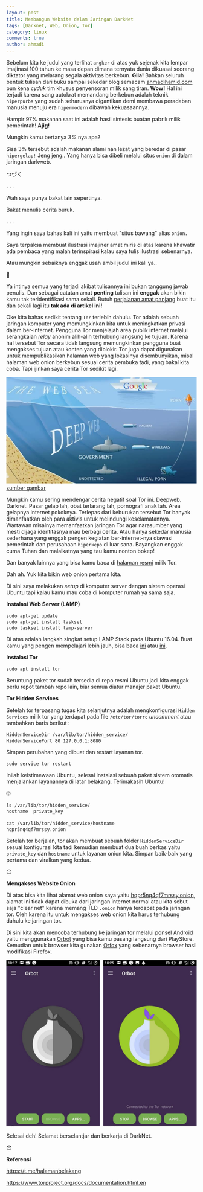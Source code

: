 ```yaml
---
layout: post
title: Membangun Website dalam Jaringan DarkNet
tags: [Darknet, Web, Onion, Tor]
category: linux
comments: true
author: ahmadi
--- 
```


Sebelum kita ke judul yang terlihat `angker` di atas yuk sejenak kita lempar imajinasi 100 tahun ke masa depan dimana ternyata dunia dikuasai seorang diktator yang melarang segala aktivitas berkebun. **Gila!** Bahkan seluruh bentuk tulisan dari buku sampai sekedar blog semacam [ahmadihamid.com](ahmadihamid.com) pun kena *cyduk* tim khusus penyensoran milik sang tiran. **Wow!** 
Hal ini terjadi karena sang autokrat memandang berkebun adalah teknik `hiperpurba` yang sudah seharusnya digantikan demi membawa peradaban manusia menuju era `hipermodern` dibawah kekuasaannya.

Hampir 97% makanan saat ini adalah hasil sintesis buatan pabrik milik pemerintah! **Ajig!**

Mungkin kamu bertanya 3% nya apa?

Sisa 3% tersebut adalah makanan alami nan lezat yang beredar di pasar `hipergelap!` Jeng jeng.. Yang hanya bisa dibeli melalui situs `onion` di dalam jaringan darkweb.

つづく

`...`

Wah saya punya bakat lain sepertinya.

Bakat menulis cerita buruk.

`...`

Yang ingin saya bahas kali ini yaitu membuat "situs bawang" alias `onion.`

Saya terpaksa membuat ilustrasi imajiner amat miris di atas karena khawatir ada pembaca yang malah terinspirasi kalau saya tulis ilustrasi sebenarnya.

Atau mungkin sebaiknya enggak usah ambil judul ini kali ya..

🤔

Ya intinya semua yang terjadi akibat tulisannya ini bukan tanggung jawab penulis. Dan sebagai catatan amat **penting** tulisan ini **enggak** akan bikin kamu tak teridentifikasi sama sekali. Butuh [perjalanan amat panjang](https://www.bentasker.co.uk/documentation/linux/307-building-a-tor-hidden-service-from-scratch-part-1)  buat itu dan sekali lagi itu **tak ada di artikel ini!**

Oke kita bahas sedikit tentang `Tor` terlebih dahulu. Tor adalah sebuah jaringan komputer yang memungkinkan kita untuk meningkatkan privasi dalam ber-internet. Pengguna Tor menjelajah area publik internet melalui serangkaian *relay* anonim alih-alih terhubung langsung ke tujuan. Karena hal tersebut Tor secara tidak langsung memungkinkan pengguna buat mengakses tujuan atau konten yang diblokir. Tor juga dapat digunakan untuk mempublikasikan halaman web yang lokasinya disembunyikan, misal halaman web onion berkebun sesuai cerita pembuka tadi, yang bakal kita coba. Tapi ijinkan saya cerita Tor sedikit lagi.

![](/img/tor-deepweb.jpg)
[sumber gambar](https://dreammarketdrugs.com/the-deep-web-dark-web-and-the-darknet-marketplaces/) 

Mungkin kamu sering mendengar cerita negatif soal Tor ini. Deepweb. Darknet. Pasar gelap lah, obat terlarang lah, pornografi anak lah. Area gelapnya internet pokoknya. Terlepas dari keburukan tersebut Tor banyak dimanfaatkan oleh para aktivis untuk melindungi keselamatannya. Wartawan misalnya memanfaatkan jaringan Tor agar narasumber yang mesti dijaga identitasnya mau berbagi cerita. Atau hanya sekedar manusia sederhana yang enggak pengen kegiatan ber-internet-nya diawasi pemerintah dan perusahaan `hiperkepo` di luar sana. Bayangkan enggak cuma Tuhan dan malaikatnya yang tau kamu nonton bokep! 

Dan banyak lainnya yang bisa kamu baca di [halaman resmi](https://www.torproject.org/about/overview.html.en) milik Tor.

Dah ah. Yuk kita bikin web onion pertama kita.

Di sini saya melakukan *setup* di komputer server dengan sistem operasi Ubuntu tapi kalau kamu mau coba di komputer rumah ya sama saja.

**Instalasi Web Server (LAMP)**

```shell
sudo apt-get update
sudo apt-get install tasksel
sudo tasksel install lamp-server
```

Di atas adalah langkah singkat setup LAMP Stack pada Ubuntu 16.04. Buat kamu yang pengen mempelajari lebih jauh, bisa baca [ini](https://help.ubuntu.com/lts/serverguide/index.html) atau [ini](https://www.digitalocean.com/community/tutorials/how-to-install-linux-apache-mysql-php-lamp-stack-on-ubuntu-16-04).

**Instalasi Tor**

```shell
sudo apt install tor
```

Beruntung paket tor sudah tersedia di repo resmi Ubuntu jadi kita enggak perlu repot tambah repo lain, biar semua diatur manajer paket Ubuntu.

**Tor Hidden Services**

Setelah tor terpasang tugas kita selanjutnya adalah mengkonfigurasi `Hidden Services` milik tor yang terdapat pada file `/etc/tor/torrc` *uncomment* atau tambahkan baris berikut :

```
HiddenServiceDir /var/lib/tor/hidden_service/
HiddenServicePort 80 127.0.0.1:8080
```

Simpan perubahan yang dibuat dan restart layanan tor. 

```shell
sudo service tor restart
```

Inilah keistimewaan Ubuntu, selesai instalasi sebuah paket sistem otomatis menjalankan layanannya di latar belakang. Terimakasih Ubuntu!

🙄

```shell
ls /var/lib/tor/hidden_service/
hostname  private_key

cat /var/lib/tor/hidden_service/hostname 
hqpr5nq4qf7mrssy.onion
```
Setelah tor berjalan, tor akan membuat sebuah folder `HiddenServiceDir` sesuai konfigurasi kita tadi kemudian membuat dua buah berkas yaitu `private_key` dan `hostname` untuk layanan onion kita. Simpan baik-baik yang pertama dan viralkan yang kedua.

😉

**Mengakses Website Onion**

Di atas bisa kita lihat alamat web onion saya yaitu [hqpr5nq4qf7mrssy.onion](hqpr5nq4qf7mrssy.onion), alamat ini tidak dapat dibuka dari jaringan internet normal atau kita sebut saja "clear net" karena memang TLD `.onion` hanya terdapat pada jaringan tor. Oleh karena itu untuk mengakses web onion kita harus terhubung dahulu ke jaringan tor.

Di sini kita akan mencoba terhubung ke jaringan tor melalui ponsel Android yaitu menggunakan [Orbot](https://play.google.com/store/apps/details?id=org.torproject.android) yang bisa kamu pasang langsung dari PlayStore. Kemudian untuk browser kita gunakan [Orfox](https://play.google.com/store/apps/details?id=info.guardianproject.orfox) yang sebenarnya browser hasil modifikasi Firefox.

![](/img/tor-orbot.jpg)

Selesai deh! Selamat berselantjar dan berkarja di DarkNet.

😎

**Referensi**

<https://t.me/halamanbelakang>

<https://www.torproject.org/docs/documentation.html.en>
